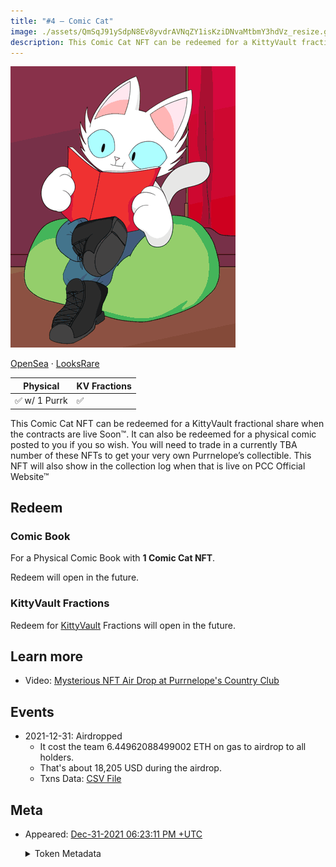 ```yaml
---
title: "#4 – Comic Cat"
image: ./assets/QmSqJ91ySdpN8Ev8yvdrAVNqZY1isKziDNvaMtbmY3hdVz_resize.gif
description: This Comic Cat NFT can be redeemed for a KittyVault fractional share or redeem a physical comic book.
---
```


<span className="wikiPostHeadImgR">

[![Comic Cat](./assets/QmSqJ91ySdpN8Ev8yvdrAVNqZY1isKziDNvaMtbmY3hdVz_resize.gif)](https://ipfs.io/ipfs/QmSqJ91ySdpN8Ev8yvdrAVNqZY1isKziDNvaMtbmY3hdVz)

</span>

[OpenSea](https://opensea.io/assets/0xda7d42b6167f1497346d7b2336a6d7a603026db1/3) ·
[LooksRare](https://looksrare.org/collections/0xDa7D42B6167f1497346D7B2336a6D7A603026Db1/3)

| Physical      | KV Fractions |
| ------------- | ------------ |
| ✅ w/ 1 Purrk | ✅           |

This Comic Cat NFT can be redeemed for a KittyVault fractional share when the contracts are live Soon™. It can also be redeemed for a physical comic posted to you if you so wish. You will need to trade in a currently TBA number of these NFTs to get your very own Purrnelope’s collectible. This NFT will also show in the collection log when that is live on PCC Official Website™

## Redeem

### Comic Book

For a Physical Comic Book with **1 Comic Cat NFT**.

Redeem will open in the future.

### KittyVault Fractions

Redeem for [KittyVault](../../kittyvault/index.md) Fractions will open in the future.

## Learn more

- Video: [Mysterious NFT Air Drop at Purrnelope's Country Club](/posts/explained/202201-mysterious-nft)

## Events

- 2021-12-31: Airdropped
  - It cost the team 6.44962088499002 ETH on gas to airdrop to all holders.
  - That's about 18,205 USD during the airdrop.
  - Txns Data: [CSV File](./assets/kvpurrks-1-8-txns.csv)

## Meta

- Appeared: [Dec-31-2021 06:23:11 PM +UTC](https://etherscan.io/tx/0x294f451402e0c930868171481a4ffb7f45352422a5b32626b509416a16d49cea)

  <details><summary>Token Metadata</summary>

  ```json title="ipfs://QmYKPHnSJQDczL6A7sB5eYD2JCtcyQ5ujrXJxES84vXtii"
  {
    "name": "#4 – Comic Cat",
    "description": "This Comic Cat NFT can be redeemed for a KittyVault fractional share when the contracts are live Soon™. It can also be redeemed for a physical comic posted to you if you so wish. You will need to trade in a currently TBA number of these NFTs to get your very own Purrnelope’s collectible. This NFT will also show in the collection log when that is live on our website™",
    "image": "ipfs://QmSqJ91ySdpN8Ev8yvdrAVNqZY1isKziDNvaMtbmY3hdVz",
    "attributes": {
      "ID": "4",
      "Type": "Comic",
      "Artist": "1rregularCharlie",
      "Kitty Bank": "Yes",
      "Physical": "Yes",
      "Companion": "No",
      "Year": "1"
    }
  }
  ```

  </details>

